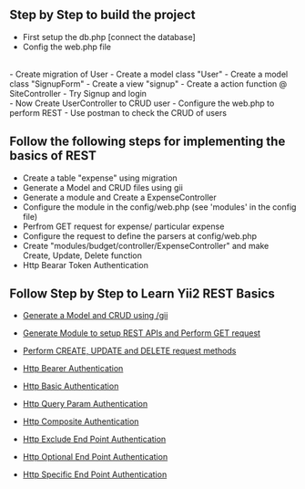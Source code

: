 ## Step by Step to build the project
- First setup the db.php [connect the database]
- Config the web.php file
<br>
- Create migration of User
- Create a model class "User"
- Create a model class "SignupForm"
- Create a view "signup"
- Create a action function @ SiteController
- Try Signup and login
<br>
- Now Create UserController to CRUD user
- Configure the web.php to perform REST
- Use postman to check the CRUD of users

## Follow the following steps for implementing the basics of REST 
- Create a table "expense" using migration
- Generate a Model and CRUD files using gii
- Generate a module and Create a ExpenseController
- Configure the module in the config/web.php (see 'modules' in the config file)
- Perfrom GET request for expense/ particular expense
- Configure the request to define the parsers at config/web.php
- Create "modules/budget/controller/ExpenseController" and make Create, Update, Delete function
- Http Bearar Token Authentication
    

## Follow Step by Step to Learn Yii2 REST Basics
- [Generate a Model and CRUD using /gii](https://www.youtube.com/watch?v=OVOy00vdCdY&list=PLMhOp68dQOeaIIuQ6nh-VqjKxmf9RsE18&index=7)

- [Generate Module to setup REST APIs and Perform GET request](https://www.youtube.com/watch?v=1OmNBN5CuUs&list=PLMhOp68dQOeaIIuQ6nh-VqjKxmf9RsE18&index=6)

- [Perform CREATE, UPDATE and DELETE request methods](https://www.youtube.com/watch?v=_4ALKYLvTmY&list=PLMhOp68dQOeaIIuQ6nh-VqjKxmf9RsE18&index=8)

- [Http Bearer Authentication](https://www.youtube.com/watch?v=copVdsoelHw&list=PLMhOp68dQOeaIIuQ6nh-VqjKxmf9RsE18&index=14)

- [Http Basic Authentication](https://www.youtube.com/watch?v=RpkKZVh8UDE&list=PLMhOp68dQOeaIIuQ6nh-VqjKxmf9RsE18&index=17)

- [Http Query Param Authentication](https://www.youtube.com/watch?v=19PCu4qK_WU&list=PLMhOp68dQOeaIIuQ6nh-VqjKxmf9RsE18&index=18)

- [Http Composite Authentication](https://www.youtube.com/watch?v=MPNfnNoaBzo&list=PLMhOp68dQOeaIIuQ6nh-VqjKxmf9RsE18&index=19)

- [Http Exclude End Point Authentication](https://www.youtube.com/watch?v=4eTWJOmqxLI&list=PLMhOp68dQOeaIIuQ6nh-VqjKxmf9RsE18&index=20)

- [Http Optional End Point Authentication](https://www.youtube.com/watch?v=cJCBoK5SeU8&list=PLMhOp68dQOeaIIuQ6nh-VqjKxmf9RsE18&index=21)

- [Http Specific End Point Authentication](https://www.youtube.com/watch?v=mw3MR-x2vTs&list=PLMhOp68dQOeaIIuQ6nh-VqjKxmf9RsE18&index=22)